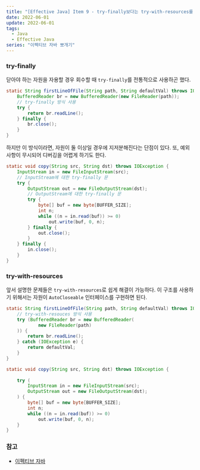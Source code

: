 ```yaml
---
title: "[Effective Java] Item 9 - try-finally보다는 try-with-resources를 사용하라"
date: 2022-06-01
update: 2022-06-01
tags:
  - Java
  - Effective Java
series: "이펙티브 자바 뽀개기"
---
```


### try-finally

닫아야 하는 자원을 자용할 경우 회수할 때 `try-finally`를 전통적으로 사용하곤 했다. 

```java
static String firstLineOfFile(String path, String defaultVal) throws IOException {
    BufferedReader br = new BufferedReader(new FileReader(path));
    // try-finally 방식 사용
    try {
        return br.readLine();
    } finally {
        br.close();
    }
}
```

하지만 이 방식이라면, 자원이 둘 이상일 경우에 지저분해진다는 단점이 있다.
또, 예외 사항이 무시되어 디버깅을 어렵게 하기도 한다.

```java
static void copy(String src, String dst) throws IOException {
    InputStream in = new FileInputStream(src);
    // InputStream에 대한 try-finally 문
    try {
        OutputStream out = new FileOutputStream(dst);
        // OutputStream에 대한 try-finally 문
        try {
            byte[] buf = new byte[BUFFER_SIZE];
            int n;
            while ((n = in.read(buf)) >= 0)
                out.write(buf, 0, n);
        } finally {
            out.close();
        }
    } finally {
        in.close();
    }
}
```

### try-with-resources
앞서 설명한 문제들은 `try-with-resources`로 쉽게 해결이 가능하다.
이 구조를 사용하기 위해서는 자원이 `AutoCloseable` 인터페이스를 구현하면 된다.

```java
static String firstLineOfFile(String path, String defaultVal) throws IOException {
    // try-with-resouces 방식 사용
    try (BufferedReader br = new BufferedReader(
            new FileReader(path)
    )) {
        return br.readLine();
    } catch (IOException e) {
        return defaultVal;
    }
}
```
```java
static void copy(String src, String dst) throws IOException {
    
    try (
        InputStream in = new FileInputStream(src);
        OutputStream out = new FileOutputStream(dst);
    ) {
        byte[] buf = new byte[BUFFER_SIZE];
        int n;
        while ((n = in.read(buf)) >= 0)
            out.write(buf, 0, n);
    }
}
```

### 참고
- [이펙티브 자바](https://www.aladin.co.kr/shop/wproduct.aspx?ItemId=171196410)
